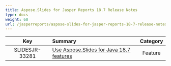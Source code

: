 ```yaml
---
title: Aspose.Slides for Jasper Reports 18.7 Release Notes
type: docs
weight: 60
url: /jasperreports/aspose-slides-for-jasper-reports-18-7-release-notes/
---
```


|**Key** |**Summary** |**Category** |
| :-: | :- | :-: |
|SLIDESJR-33281|[Use Aspose.Slides for Java 18.7 features](/slides/java/aspose-slides-for-java-18-7-release-notes/)|Feature|

